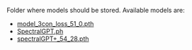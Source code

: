 Folder where models should be stored. Available models are:

* [model_3con_loss_51_0.pth](models/model_3con_loss_51_0.pth)
* [SpectralGPT.ph](models/SpectralGPT.pth)
* [spectralGPT+_54_28.pth](models/spectralGPT+_54_28.pth)